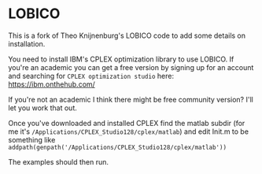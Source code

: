 # LOBICO

This is a fork of Theo Knijnenburg's LOBICO code to add some details on installation. 

You need to install IBM's CPLEX optimization library to use LOBICO. If you're an academic you can get a free version by signing up for an account and searching for `CPLEX optimization studio` here:
https://ibm.onthehub.com/

If you're not an academic I think there might be free community version? I'll let you work that out. 

Once you've downloaded and installed CPLEX find the matlab subdir (for me it's `/Applications/CPLEX_Studio128/cplex/matlab`) and edit Init.m to be something like
`addpath(genpath('/Applications/CPLEX_Studio128/cplex/matlab'))`

The examples should then run. 

